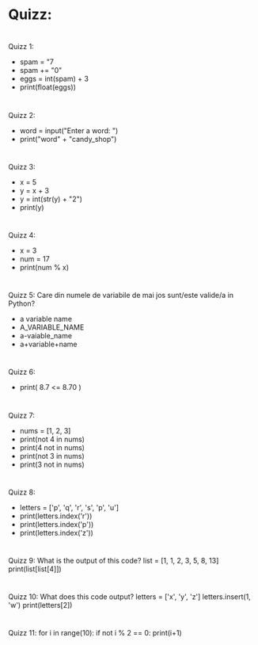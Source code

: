 


# Quizz:
#
#
#
Quizz 1:

- spam = "7
- spam += "0"
- eggs = int(spam) + 3
- print(float(eggs))

#
#
#
Quizz 2:

- word = input("Enter a word: ")
- print("word" + "candy_shop")
#
#
#
Quizz 3:

- x = 5
- y = x + 3
- y = int(str(y) + "2")
- print(y)
#
#
#
Quizz 4:

- x = 3
- num = 17
- print(num % x)
#
#
#
Quizz 5: Care din numele de variabile de mai jos sunt/este valide/a in Python?

- a variable name
- A_VARIABLE_NAME
- a-vaiable_name
- a+variable+name
#
#
#
Quizz 6:

- print( 8.7 <= 8.70 )
#
#
#
Quizz 7:
- nums = [1, 2, 3]
- print(not 4 in nums)
- print(4 not in nums)
- print(not 3 in nums)
- print(3 not in nums)
#
#
#
Quizz 8:
- letters = ['p', 'q', 'r', 's', 'p', 'u']
- print(letters.index('r'))
- print(letters.index('p'))
- print(letters.index('z'))
#
#
#
Quizz 9:
What is the output of this code?
list = [1, 1, 2, 3, 5, 8, 13]
print(list[list[4]])
#
#
#
Quizz 10:
What does this code output?
letters = ['x', 'y', 'z']
letters.insert(1, 'w')
print(letters[2])
#
#
#
Quizz 11:
for i in range(10):
  if not i % 2 == 0:
    print(i+1)
